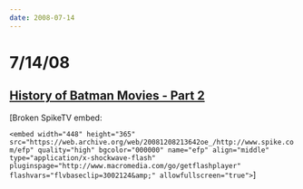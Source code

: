 ```yaml
---
date: 2008-07-14
---
```

# 7/14/08

## [History of Batman Movies - Part 2](https://web.archive.org/web/20081208213642/http://www.spike.com/video/bat-thon-part-2/3002124)

[Broken SpikeTV embed:

`<embed width="448" height="365" src="https://web.archive.org/web/20081208213642oe_/http://www.spike.com/efp" quality="high" bgcolor="000000" name="efp" align="middle" type="application/x-shockwave-flash" pluginspage="http://www.macromedia.com/go/getflashplayer" flashvars="flvbaseclip=3002124&amp;" allowfullscreen="true">`]